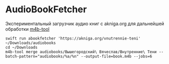 # AudioBookFetcher

Экспериментальный загрузчик аудио книг с akniga.org для дальнейшей обработки [m4b-tool](https://github.com/sandreas/m4b-tool)

```shell
swift run abookfetcher 'https://akniga.org/vnutrennie-teni' ~/Downloads/audiobooks
cd ~/Downloads
m4b-tool merge audiobooks/Вышегородский\ Вячеслав/Внутренние\ Тени --batch-pattern="audiobooks/%a/%n" --output-file=book.m4b --jobs=6
```
